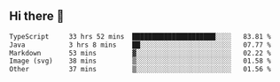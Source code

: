 ## Hi there 👋

<!--
**whirlun/whirlun** is a ✨ _special_ ✨ repository because its `README.md` (this file) appears on your GitHub profile.

Here are some ideas to get you started:

- 🔭 I’m currently working on ...
- 🌱 I’m currently learning ...
- 👯 I’m looking to collaborate on ...
- 🤔 I’m looking for help with ...
- 💬 Ask me about ...
- 📫 How to reach me: ...
- 😄 Pronouns: ...
- ⚡ Fun fact: ...
-->
<!--START_SECTION:waka-->

```txt
TypeScript     33 hrs 52 mins  █████████████████████░░░░   83.81 %
Java           3 hrs 8 mins    ██░░░░░░░░░░░░░░░░░░░░░░░   07.77 %
Markdown       53 mins         ▓░░░░░░░░░░░░░░░░░░░░░░░░   02.22 %
Image (svg)    38 mins         ▒░░░░░░░░░░░░░░░░░░░░░░░░   01.58 %
Other          37 mins         ▒░░░░░░░░░░░░░░░░░░░░░░░░   01.56 %
```

<!--END_SECTION:waka-->
